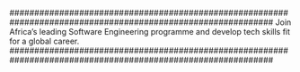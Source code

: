 #############################################################################################################
Join Africa’s leading Software Engineering programme and develop tech skills fit for a global career.
#############################################################################################################
